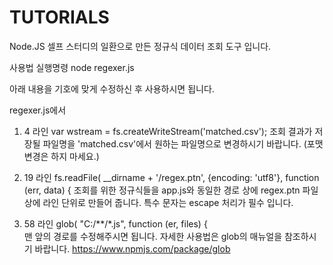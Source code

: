 # TUTORIALS
Node.JS 셀프 스터디의 일환으로 만든 정규식 데이터 조회 도구 입니다.

사용법
실행명령 node regexer.js


아래 내용을 기호에 맞게 수정하신 후 사용하시면 됩니다. 

regexer.js에서
1. 4 라인
  var wstream = fs.createWriteStream('matched.csv'); 
  조회 결과가 저장될 파일명을 'matched.csv'에서 원하는 파일명으로 변경하시기 바랍니다. (포맷 변경은 하지 마세요.)

2. 19 라인
	fs.readFile( __dirname + '/regex.ptn', {encoding: 'utf8'}, function (err, data) {
  조회를 위한 정규식들을 app.js와 동일한 경로 상에 regex.ptn 파일 상에 라인 단위로 만들어 줍니다.
  특수 문자는 escape 처리가 필수 입니다.
  
3. 58 라인
  glob( "C:/**/*.js", function (er, files) {	
  맨 앞의 경로를 수정해주시면 됩니다. 
  자세한 사용법은 glob의 매뉴얼을 참조하시기 바랍니다. https://www.npmjs.com/package/glob


